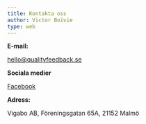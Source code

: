 ```yaml
---
title: Kontakta oss
author: Victor Boivie
type: web
---
```


**E-mail:**

hello@qualityfeedback.se

**Sociala medier**

[Facebook](https://www.facebook.com/vigabo/)

**Adress:**

Vigabo AB,
Föreningsgatan 65A,
21152 Malmö
